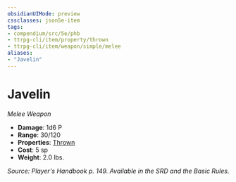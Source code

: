 ```yaml
---
obsidianUIMode: preview
cssclasses: json5e-item
tags:
- compendium/src/5e/phb
- ttrpg-cli/item/property/thrown
- ttrpg-cli/item/weapon/simple/melee
aliases: 
- "Javelin"
---
```

# Javelin
*Melee Weapon*  

- **Damage**: 1d6 P
- **Range**: 30/120
- **Properties**: [Thrown](/3-Mechanics/CLI/rules/item-properties.md#Thrown)
- **Cost**: 5 sp
- **Weight**: 2.0 lbs.

*Source: Player's Handbook p. 149. Available in the SRD and the Basic Rules.*